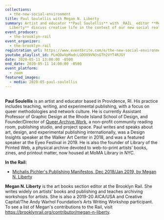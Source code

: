 ```yaml
---
collections:
  - the-new-social-environment
title: Paul Soulellis with Megan N. Liberty
summary: Artist and educator **Paul Soulellis** with _RAIL_ editor **Megan N.
  Liberty** discuss creative life in the context of our new social reality.
event_producer:
  - the-brooklyn-rail
event_organizer:
  - the-brooklyn-rail
registration_url: https://www.eventbrite.com/e/the-new-social-environment-40-paul-soulellis-tickets-104539552616
youtube_playlist_id: PLmQDwVpMadcLGDOX9VN3sGTh2VYT4RJGY
date: 2020-05-11 13:00:00 -0500
end_date: 2020-05-11 14:00:00 -0500
event_platform:
  - zoom
featured_images:
  - media: 2020-05-paul-soulellis
---
```

\
**Paul Soulellis** is an artist and educator based in Providence, RI. His practice includes teaching, writing, and experimental publishing, with a focus on queer methodologies and network culture. He is currently Assistant Professor of Graphic Design at the Rhode Island School of Design, and Founder/Director of  [Queer.Archive.Work](http://queer.archive.work/), a non-profit community reading room, publishing studio, and project space. Paul writes and speaks about art, design, and experimental publishing internationally, was a Design Insights speaker at the Walker Art Center in 2018, and was a featured speaker at the Eyeo Festival in 2019. He is also the founder of Library of the Printed Web, a physical archive devoted to web-to-print artists’ books, zines, and printout matter, now housed at MoMA Library in NYC.

**In the Rail:**

* [Michalis Pichler's Publishing Manifestos, Dec 2018/Jan 2019, by Megan N. Liberty](https://brooklynrail.org/2018/12/art_books/Michalis-PichlersPublishing-Manifestos)

**Megan N. Liberty** is the art books section editor at the Brooklyn Rail. She writes widely on artists' books and publishing and teaches archiving workshops for artists. She is also a 2019-20 AICA/USA and Creative Capital/The Andy Warhol Foundation’s Arts Writing Workshop participant. To see a list of Megan's contributions to the Rail, visit <https://brooklynrail.org/contributor/megan-n-liberty>.